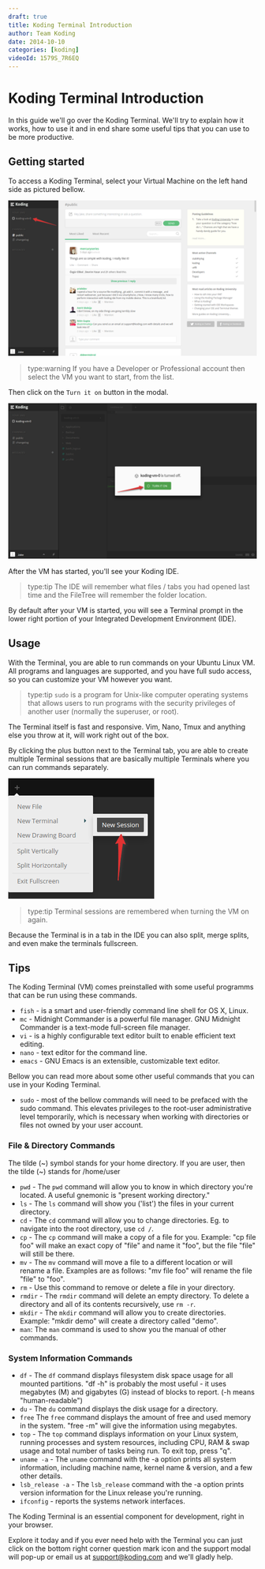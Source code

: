 ```yaml
---
draft: true
title: Koding Terminal Introduction
author: Team Koding
date: 2014-10-10
categories: [koding]
videoId: 1579S_7R6EQ
---
```


# Koding Terminal Introduction

In this guide we'll go over the Koding Terminal. We'll try to explain how it works, how to use it and in end share some useful tips that you can use to be more productive.

## Getting started

To access a Koding Terminal, select your Virtual Machine on the left hand side as pictured bellow.

![Terminal 1](term1.png)

> type:warning
> If you have a Developer or Professional account then select the VM you want to start, from the list.

Then click on the `Turn it on` button in the modal.

![Terminal 2](term2.png)

After the VM has started, you'll see your Koding IDE.

> type:tip
> The IDE will remember what files / tabs you had opened last time and the FileTree will remember the folder location.

By default after your VM is started, you will see a Terminal prompt in the lower right portion of your Integrated Development Environment (IDE). 

## Usage

With the Terminal, you are able to run commands on your Ubuntu Linux VM. All programs and languages are supported, and you have full sudo access, so you can customize your VM however you want.

> type:tip
> `sudo` is a program for Unix-like computer operating systems that allows users to run programs with the security privileges of another user (normally the superuser, or root).

The Terminal itself is fast and responsive. Vim, Nano, Tmux and anything else you throw at it, will work right out of the box.

By clicking the plus button next to the Terminal tab, you are able to create multiple Terminal sessions that are basically multiple Terminals where you can run commands separately.

![Terminal 3](term3.png)

> type:tip
> Terminal sessions are remembered when turning the VM on again.

Because the Terminal is in a tab in the IDE you can also split, merge splits, and even make the terminals fullscreen.

## Tips

The Koding Terminal (VM) comes preinstalled with some useful programms that can be run using these commands.

* `fish` - is a smart and user-friendly command line shell for OS X, Linux.
* `mc` - Midnight Commander is a powerful file manager. GNU Midnight Commander is a text-mode full-screen file manager.
* `vi` - is a highly configurable text editor built to enable efficient text editing.
* `nano` - text editor for the command line.
* `emacs` - GNU Emacs is an extensible, customizable text editor.

Bellow you can read more about some other useful commands that you can use in your Koding Terminal.

* `sudo` - most of the bellow commands will need to be prefaced with the sudo command. This elevates privileges to the root-user administrative level temporarily, which is necessary when working with directories or files not owned by your user account.

### File & Directory Commands

The tilde (~) symbol stands for your home directory. If you are user, then the tilde (~) stands for /home/user

* `pwd` - The `pwd` command will allow you to know in which directory you're located. A useful gnemonic is "present working directory."
* `ls` - The `ls` command will show you ('list') the files in your current directory.
* `cd` - The `cd` command will allow you to change directories. Eg. to navigate into the root directory, use `cd /`.
* `cp` - The `cp` command will make a copy of a file for you. Example: "cp file foo" will make an exact copy of "file" and name it "foo", but the file "file" will still be there.
* `mv` - The `mv` command will move a file to a different location or will rename a file. Examples are as follows: "mv file foo" will rename the file "file" to "foo".
* `rm` - Use this command to remove or delete a file in your directory.
* `rmdir` - The `rmdir` command will delete an empty directory. To delete a directory and all of its contents recursively, use `rm -r`.
* `mkdir` - The `mkdir` command will allow you to create directories. Example: "mkdir demo" will create a directory called "demo".
* `man`: The `man` command is used to show you the manual of other commands.

### System Information Commands

* `df` - The `df` command displays filesystem disk space usage for all mounted partitions. "df -h" is probably the most useful - it uses megabytes (M) and gigabytes (G) instead of blocks to report. (-h means "human-readable")
* `du` - The `du` command displays the disk usage for a directory.
* `free` The `free` command displays the amount of free and used memory in the system. "free -m" will give the information using megabytes.
* `top` - The `top` command displays information on your Linux system, running processes and system resources, including CPU, RAM & swap usage and total number of tasks being run. To exit top, press "q".
* `uname -a` - The `uname` command with the -a option prints all system information, including machine name, kernel name & version, and a few other details.
* `lsb_release -a` - The `lsb_release` command with the -a option prints version information for the Linux release you're running.
* `ifconfig` - reports the systems network interfaces.

The Koding Terminal is an essential component for development, right in your browser.

Explore it today and if you ever need help with the Terminal you can just click on the bottom right corner question mark icon and the support modal will pop-up or email us at [support@koding.com](mailto:support@koding.com) and we'll gladly help.